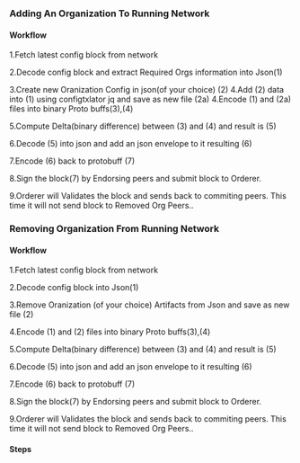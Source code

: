 ### Adding An Organization To Running Network

#### Workflow

1.Fetch latest config block from network

2.Decode config block and extract Required Orgs information into Json(1)

3.Create new Oranization Config in json(of your choice)  (2)
4.Add (2) data into (1) using configtxlator jq and save as new file (2a)
4.Encode (1) and (2a) files into binary Proto buffs(3),(4)

5.Compute Delta(binary difference) between (3) and (4) and result is (5)

6.Decode (5) into json and add an json envelope to it resulting (6)

7.Encode (6) back to protobuff (7)

8.Sign the block(7) by Endorsing peers and submit block to Orderer.

9.Orderer will Validates the block and sends back to commiting peers. This time it will not send block to Removed Org Peers..


### Removing Organization From Running Network

#### Workflow

1.Fetch latest config block from network

2.Decode config block into Json(1)

3.Remove Oranization (of your choice) Artifacts from Json and save as new file (2)

4.Encode (1) and (2) files into binary Proto buffs(3),(4)

5.Compute Delta(binary difference) between (3) and (4) and result is (5)

6.Decode (5) into json and add an json envelope to it resulting (6)

7.Encode (6) back to protobuff (7)

8.Sign the block(7) by Endorsing peers and submit block to Orderer.

9.Orderer will Validates the block and sends back to commiting peers. This time it will not send block to Removed Org Peers..

#### Steps
